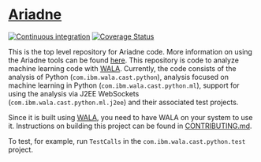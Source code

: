# [Ariadne](https://wala.github.io/ariadne/)

[![Continuous integration](https://github.com/ponder-lab/ML/actions/workflows/continuous-integration.yml/badge.svg)](https://github.com/ponder-lab/ML/actions/workflows/continuous-integration.yml) [![Coverage Status](https://coveralls.io/repos/github/ponder-lab/ML/badge.svg)](https://coveralls.io/github/ponder-lab/ML)

This is the top level repository for Ariadne code. More information on using the Ariadne tools can be found [here](https://wala.github.io/ariadne/). This repository is code to analyze machine learning code with [WALA]. Currently, the code consists of the analysis of Python (`com.ibm.wala.cast.python`), analysis focused on machine learning in Python (`com.ibm.wala.cast.python.ml`), support for using the analysis via J2EE WebSockets (`com.ibm.wala.cast.python.ml.j2ee`) and their associated test projects.

Since it is built using [WALA], you need to have WALA on your system to use it. Instructions on building this project can be found in [CONTRIBUTING.md].

To test, for example, run `TestCalls` in the `com.ibm.wala.cast.python.test` project.

[WALA]: https://github.com/wala/WALA
[CONTRIBUTING.md]: CONTRIBUTING.md#building
